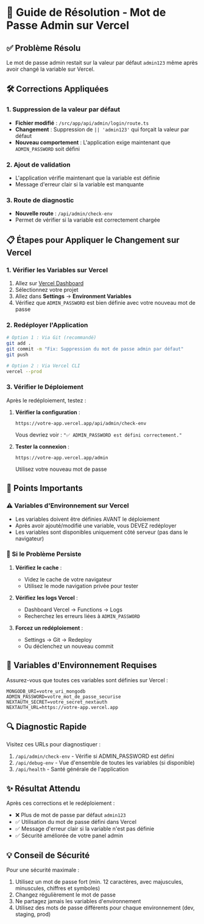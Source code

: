 # 🔐 Guide de Résolution - Mot de Passe Admin sur Vercel

## ✅ Problème Résolu

Le mot de passe admin restait sur la valeur par défaut `admin123` même après avoir changé la variable sur Vercel.

## 🛠 Corrections Appliquées

### 1. **Suppression de la valeur par défaut**
- **Fichier modifié** : `/src/app/api/admin/login/route.ts`
- **Changement** : Suppression de `|| 'admin123'` qui forçait la valeur par défaut
- **Nouveau comportement** : L'application exige maintenant que `ADMIN_PASSWORD` soit défini

### 2. **Ajout de validation**
- L'application vérifie maintenant que la variable est définie
- Message d'erreur clair si la variable est manquante

### 3. **Route de diagnostic**
- **Nouvelle route** : `/api/admin/check-env`
- Permet de vérifier si la variable est correctement chargée

## 📋 Étapes pour Appliquer le Changement sur Vercel

### 1. Vérifier les Variables sur Vercel
1. Allez sur [Vercel Dashboard](https://vercel.com/dashboard)
2. Sélectionnez votre projet
3. Allez dans **Settings** → **Environment Variables**
4. Vérifiez que `ADMIN_PASSWORD` est bien définie avec votre nouveau mot de passe

### 2. Redéployer l'Application
```bash
# Option 1 : Via Git (recommandé)
git add .
git commit -m "Fix: Suppression du mot de passe admin par défaut"
git push

# Option 2 : Via Vercel CLI
vercel --prod
```

### 3. Vérifier le Déploiement
Après le redéploiement, testez :

1. **Vérifier la configuration** :
   ```
   https://votre-app.vercel.app/api/admin/check-env
   ```
   Vous devriez voir : `"✅ ADMIN_PASSWORD est défini correctement."`

2. **Tester la connexion** :
   ```
   https://votre-app.vercel.app/admin
   ```
   Utilisez votre nouveau mot de passe

## 🚨 Points Importants

### ⚠️ Variables d'Environnement sur Vercel
- Les variables doivent être définies AVANT le déploiement
- Après avoir ajouté/modifié une variable, vous DEVEZ redéployer
- Les variables sont disponibles uniquement côté serveur (pas dans le navigateur)

### 🔄 Si le Problème Persiste

1. **Vérifiez le cache** :
   - Videz le cache de votre navigateur
   - Utilisez le mode navigation privée pour tester

2. **Vérifiez les logs Vercel** :
   - Dashboard Vercel → Functions → Logs
   - Recherchez les erreurs liées à `ADMIN_PASSWORD`

3. **Forcez un redéploiement** :
   - Settings → Git → Redeploy
   - Ou déclenchez un nouveau commit

## 📝 Variables d'Environnement Requises

Assurez-vous que toutes ces variables sont définies sur Vercel :

```env
MONGODB_URI=votre_uri_mongodb
ADMIN_PASSWORD=votre_mot_de_passe_securise
NEXTAUTH_SECRET=votre_secret_nextauth
NEXTAUTH_URL=https://votre-app.vercel.app
```

## 🔍 Diagnostic Rapide

Visitez ces URLs pour diagnostiquer :

1. `/api/admin/check-env` - Vérifie si ADMIN_PASSWORD est défini
2. `/api/debug-env` - Vue d'ensemble de toutes les variables (si disponible)
3. `/api/health` - Santé générale de l'application

## ✨ Résultat Attendu

Après ces corrections et le redéploiement :
- ❌ Plus de mot de passe par défaut `admin123`
- ✅ Utilisation du mot de passe défini dans Vercel
- ✅ Message d'erreur clair si la variable n'est pas définie
- ✅ Sécurité améliorée de votre panel admin

## 💡 Conseil de Sécurité

Pour une sécurité maximale :
1. Utilisez un mot de passe fort (min. 12 caractères, avec majuscules, minuscules, chiffres et symboles)
2. Changez régulièrement le mot de passe
3. Ne partagez jamais les variables d'environnement
4. Utilisez des mots de passe différents pour chaque environnement (dev, staging, prod)